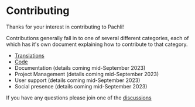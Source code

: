 # Contributing

Thanks for your interest in contributing to Pachli!

Contributions generally fall in to one of several different categories, each of which has it's own document explaining how to contribute to that category.

- [Translations](https://github.com/pachli/pachli-android/docs/contributing/translate.md)
- [Code](https://github.com/pachli/pachli-android/docs/contributing/code.md)
- Documentation (details coming mid-September 2023)
- Project Management (details coming mid-September 2023)
- User support  (details coming mid-September 2023)
- Social presence (details coming mid-September 2023)

If you have any questions please join one of the [discussions](https://github.com/pachli/pachli-android/discussions)
